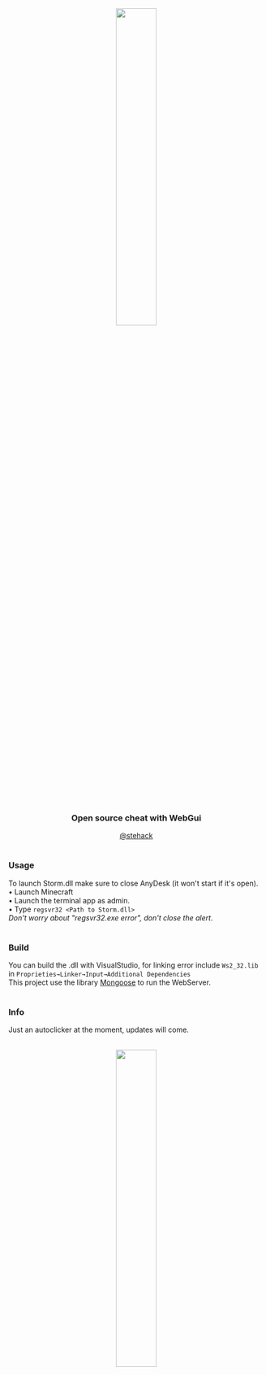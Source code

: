 <div align="center">
  <img src="https://raw.githubusercontent.com/stehack27/storm/main/Web/guiLogo.png" width="40%">
  <h3>Open source cheat with WebGui</h3>
  <a href="https://t.me/stehack">@stehack</a><br><br>
</div>



### Usage
To launch Storm.dll make sure to close AnyDesk (it won't start if it's open).<br>
• Launch Minecraft<br>
• Launch the terminal app as admin.<br>
• Type `regsvr32 <Path to Storm.dll>`<br>
_Don't worry about "regsvr32.exe error", don't close the alert_.<br><br>




### Build
You can build the .dll with VisualStudio, for linking error include `Ws2_32.lib` in `Proprieties→Linker→Input→Additional Dependencies`<br>
This project use the library [Mongoose](https://github.com/cesanta/mongoose) to run the WebServer.
<br><br>


### Info
Just an autoclicker at the moment, updates will come.<br><br>
<div align="center"><img src="https://i.imgur.com/8E7YjYO.png" width="40%"></div>
